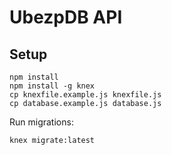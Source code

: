 UbezpDB API
===========

## Setup

```
npm install
npm install -g knex
cp knexfile.example.js knexfile.js
cp database.example.js database.js
```

Run migrations:
```
knex migrate:latest
```
